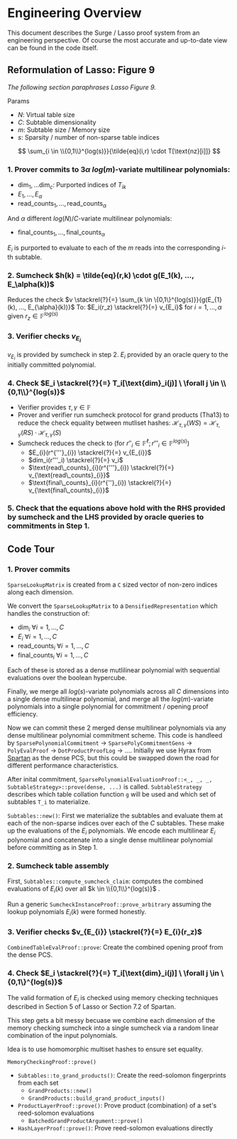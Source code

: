 # Engineering Overview
This document describes the Surge / Lasso proof system from an engineering perspective. Of course the most accurate and up-to-date view can be found in the code itself.

## Reformulation of Lasso: Figure 9
*The following section paraphrases Lasso Figure 9.*

Params
- $N$: Virtual table size
- $C$: Subtable dimensionality
- $m$: Subtable size / Memory size
- $s$: Sparsity / number of non-sparse table indices

$$
\sum_{i \in \\{0,1\\}^{log(s)}}{\tilde{eq}(i,r) \cdot T[\text{nz}[i]]}
$$
### 1. Prover commits to $3 \alpha$ $log(m)$-variate multilinear polynomials:
- $`\text{dim}_1, ... \text{dim}_c`$: Purported indices of $T_{ik}$
- $E_1,...,E_\alpha$
- $`\text{read\_counts}_{1},...,\text{read\_counts}_{\alpha}`$

And $\alpha$ different $log(N)/C$-variate multilinear polynomials:
- $`\text{final\_counts}_{1},...,\text{final\_counts}_{\alpha}`$

$E_i$ is purported to evaluate to each of the $m$ reads into the corresponding $i$-th subtable.

### 2. Sumcheck $h(k) = \tilde{eq}(r,k) \cdot g(E_1(k), ..., E_\alpha(k))$
Reduces the check $`v \stackrel{?}{=} \sum_{k \in \{0,1\}^{log(s)}}{g(E_{1}(k), ..., E_{\alpha}(k))}`$
To: $`E_i(r_z) \stackrel{?}{=} v_{E_i}`$ for $`i=1,...,\alpha`$ given $`r_z \in \mathbb{F}^{log(s)}`$

### 3. Verifier checks $v_{E_i}$ 
$v_{E_i}$ is provided by sumcheck in step 2. $E_i$ provided by an oracle query to the initially committed polynomial.

### 4. Check $E_i \stackrel{?}{=} T_i[\text{dim}_i(j)] \ \forall j \in \\{0,1\\}^{log(s)}$
- Verifier provides $\tau, \gamma \in \mathbb{F}$
- Prover and verifier run sumcheck protocol for grand products (Tha13) to reduce the check equality between mutliset hashes: 
$`
\mathcal{H}_{\tau, \gamma}(WS) = \mathcal{H}_{\tau, \gamma}(RS) \cdot \mathcal{H}_{\tau, \gamma}(S)
`$
- Sumcheck reduces the check to (for $r''_i \in \mathbb{F}^\ell; r'''_i \in \mathbb{F}^{log(s)}$)
    - $`E_{i}(r^{'''}_{i}) \stackrel{?}{=} v_{E_{i}}`$
    - $dim_i(r'''_i) \stackrel{?}{=} v_i$
    - $`\text{read\_counts}_{i}(r^{'''}_{i}) \stackrel{?}{=} v_{\text{read\_counts}_{i}}`$
    - $`\text{final\_counts}_{i}(r^{''}_{i}) \stackrel{?}{=} v_{\text{final\_counts}_{i}}`$

### 5. Check that the equations above hold with the RHS provided by sumcheck and the LHS provided by oracle queries to commitments in **Step 1**.

## Code Tour
### 1. Prover commits
`SparseLookupMatrix` is created from a `C` sized vector of non-zero indices along each dimension.

We convert the `SparseLookupMatrix` to a `DensifiedRepresentation` which handles the construction of: 
- $`\text{dim}_i \ \forall i=1,...,C`$ 
- $`E_i \ \forall i=1,...,C`$ 
- $`\text{read\_counts}_i \ \forall i=1,...,C`$
- $`\text{final\_counts}_i \ \forall i=1,...,C`$

Each of these is stored as a dense mutlilinear polynomial with sequential evaluations over the boolean hypercube.

Finally, we merge all $log(s)$-variate polynomials across all $C$ dimensions into a single dense multilinear polynomial, and merge all the $log(m)$-variate polynomials into a single polynomial for commitment / opening proof efficiency.

Now we can commit these 2 merged dense multilinear polynomials via any dense multilinear polynomial commitment scheme. This code is handleed by `SparsePolynomialCommitment` -> `SparsePolyCommitmentGens` -> `PolyEvalProof` -> `DotProductProofLog` -> .... Initially we use Hyrax from [Spartan](https://github.com/microsoft/Spartan) as the dense PCS, but this could be swapped down the road for different performance characteristics.


After inital commitment, `SparsePolynomialEvaluationProof::<_, _, _, SubtableStrategy>::prove(dense, ...)` is called. `SubtableStrategy` describes which table collation function `g` will be used and which set of subtables `T_i` to materialize.

`Subtables::new()`: First we materialize the subtables and evaluate them at each of the non-sparse indices over each of the $C$ subtables. These make up the evaluations of the $E_i$ polynomials. We encode each multilinear $E_i$ polynomial and concatenate into a single dense multilinear polynomial before committing as in Step 1.

### 2. Sumcheck table assembly
First, `Subtables::compute_sumcheck_claim`: computes the combined evaluations of $E_i(k)$ over all $k \in \\{0,1\\}^{log(s)}$ . 

Run a generic `SumcheckInstanceProof::prove_arbitrary` assuming the lookup polynomials $E_i(k)$ were formed honestly.

### 3. Verifier checks $v_{E_{i}} \stackrel{?}{=} E_{i}(r_z)$
`CombinedTableEvalProof::prove`: Create the combined opening proof from the dense PCS.

### 4. Check $E_i \stackrel{?}{=} T_i[\text{dim}_i(j)] \ \forall j \in \{0,1\}^{log(s)}$
The valid formation of $E_i$ is checked using memory checking techniques described in Section 5 of Lasso or Section 7.2 of Spartan. 

This step gets a bit messy becuase we combine each dimension of the memory checking sumcheck into a single sumcheck via a random linear combination of the input polynomials.

Idea is to use homomorphic multiset hashes to ensure set equality.

`MemoryCheckingProof::prove()`
- `Subtables::to_grand_products()`: Create the reed-solomon fingerprints from each set
    - `GrandProducts::new()`
    - `GrandProducts::build_grand_product_inputs()`
- `ProductLayerProof::prove()`: Prove product (combination) of a set's reed-solomon evaluations
    - `BatchedGrandProductArgument::prove()`
- `HashLayerProof::prove()`: Prove reed-solomon evaluations directly


